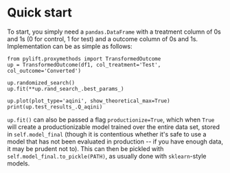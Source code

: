 # Quick start
To start, you simply need a `pandas.DataFrame` with a treatment column of 0s
and 1s (0 for control, 1 for test) and a outcome column of 0s and 1s.
Implementation can be as simple as follows:

```
from pylift.proxymethods import TransformedOutcome
up = TransformedOutcome(df1, col_treatment='Test', col_outcome='Converted')

up.randomized_search()
up.fit(**up.rand_search_.best_params_)

up.plot(plot_type='aqini', show_theoretical_max=True)
print(up.test_results_.Q_aqini)
```

`up.fit()` can also be passed a flag `productionize=True`, which when `True`
will create a productionizable model trained over the entire data set, stored in `self.model_final` (though it is contentious whether it's safe to use a model that has not been evaluated in production -- if you have enough data, it may be prudent not to). This can then be pickled with `self.model_final.to_pickle(PATH)`, as usually done with `sklearn`-style models.
